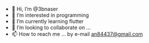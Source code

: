 - 👋 Hi, I’m @3bnaser
- 👀 I’m interested in programming
- 🌱 I’m currently learning flutter
- 💞️ I’m looking to collaborate on ...
- 📫 How to reach me ... by e-mail an84437@gmail.com

<!---
3bnaser/3bnaser is a ✨ special ✨ repository because its `README.md` (this file) appears on your GitHub profile.
You can click the Preview link to take a look at your changes.
--->
